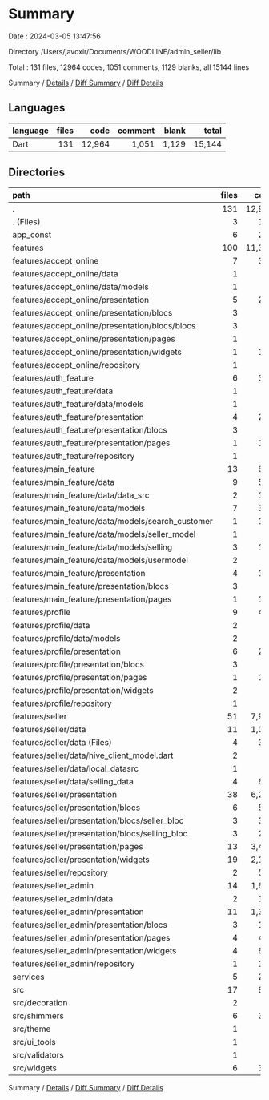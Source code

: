 # Summary

Date : 2024-03-05 13:47:56

Directory /Users/javoxir/Documents/WOODLINE/admin_seller/lib

Total : 131 files,  12964 codes, 1051 comments, 1129 blanks, all 15144 lines

Summary / [Details](details.md) / [Diff Summary](diff.md) / [Diff Details](diff-details.md)

## Languages
| language | files | code | comment | blank | total |
| :--- | ---: | ---: | ---: | ---: | ---: |
| Dart | 131 | 12,964 | 1,051 | 1,129 | 15,144 |

## Directories
| path | files | code | comment | blank | total |
| :--- | ---: | ---: | ---: | ---: | ---: |
| . | 131 | 12,964 | 1,051 | 1,129 | 15,144 |
| . (Files) | 3 | 150 | 13 | 10 | 173 |
| app_const | 6 | 251 | 5 | 14 | 270 |
| features | 100 | 11,390 | 1,010 | 988 | 13,388 |
| features/accept_online | 7 | 366 | 21 | 44 | 431 |
| features/accept_online/data | 1 | 53 | 3 | 12 | 68 |
| features/accept_online/data/models | 1 | 53 | 3 | 12 | 68 |
| features/accept_online/presentation | 5 | 234 | 18 | 26 | 278 |
| features/accept_online/presentation/blocs | 3 | 43 | 15 | 18 | 76 |
| features/accept_online/presentation/blocs/blocs | 3 | 43 | 15 | 18 | 76 |
| features/accept_online/presentation/pages | 1 | 86 | 3 | 5 | 94 |
| features/accept_online/presentation/widgets | 1 | 105 | 0 | 3 | 108 |
| features/accept_online/repository | 1 | 79 | 0 | 6 | 85 |
| features/auth_feature | 6 | 368 | 30 | 54 | 452 |
| features/auth_feature/data | 1 | 72 | 3 | 16 | 91 |
| features/auth_feature/data/models | 1 | 72 | 3 | 16 | 91 |
| features/auth_feature/presentation | 4 | 251 | 27 | 34 | 312 |
| features/auth_feature/presentation/blocs | 3 | 98 | 7 | 26 | 131 |
| features/auth_feature/presentation/pages | 1 | 153 | 20 | 8 | 181 |
| features/auth_feature/repository | 1 | 45 | 0 | 4 | 49 |
| features/main_feature | 13 | 648 | 43 | 115 | 806 |
| features/main_feature/data | 9 | 502 | 42 | 89 | 633 |
| features/main_feature/data/data_src | 2 | 146 | 26 | 35 | 207 |
| features/main_feature/data/models | 7 | 356 | 16 | 54 | 426 |
| features/main_feature/data/models/search_customer | 1 | 112 | 0 | 11 | 123 |
| features/main_feature/data/models/seller_model | 1 | 25 | 3 | 9 | 37 |
| features/main_feature/data/models/selling | 3 | 173 | 9 | 24 | 206 |
| features/main_feature/data/models/usermodel | 2 | 46 | 4 | 10 | 60 |
| features/main_feature/presentation | 4 | 146 | 1 | 26 | 173 |
| features/main_feature/presentation/blocs | 3 | 43 | 1 | 18 | 62 |
| features/main_feature/presentation/pages | 1 | 103 | 0 | 8 | 111 |
| features/profile | 9 | 470 | 21 | 64 | 555 |
| features/profile/data | 2 | 88 | 6 | 21 | 115 |
| features/profile/data/models | 2 | 88 | 6 | 21 | 115 |
| features/profile/presentation | 6 | 298 | 15 | 37 | 350 |
| features/profile/presentation/blocs | 3 | 82 | 11 | 21 | 114 |
| features/profile/presentation/pages | 1 | 146 | 2 | 9 | 157 |
| features/profile/presentation/widgets | 2 | 70 | 2 | 7 | 79 |
| features/profile/repository | 1 | 84 | 0 | 6 | 90 |
| features/seller | 51 | 7,903 | 688 | 580 | 9,171 |
| features/seller/data | 11 | 1,069 | 37 | 153 | 1,259 |
| features/seller/data (Files) | 4 | 387 | 12 | 70 | 469 |
| features/seller/data/hive_client_model.dart | 2 | 56 | 4 | 11 | 71 |
| features/seller/data/local_datasrc | 1 | 26 | 9 | 6 | 41 |
| features/seller/data/selling_data | 4 | 600 | 12 | 66 | 678 |
| features/seller/presentation | 38 | 6,252 | 646 | 391 | 7,289 |
| features/seller/presentation/blocs | 6 | 581 | 37 | 138 | 756 |
| features/seller/presentation/blocs/seller_bloc | 3 | 309 | 35 | 83 | 427 |
| features/seller/presentation/blocs/selling_bloc | 3 | 272 | 2 | 55 | 329 |
| features/seller/presentation/pages | 13 | 3,487 | 220 | 156 | 3,863 |
| features/seller/presentation/widgets | 19 | 2,184 | 389 | 97 | 2,670 |
| features/seller/repository | 2 | 582 | 5 | 36 | 623 |
| features/seller_admin | 14 | 1,635 | 207 | 131 | 1,973 |
| features/seller_admin/data | 2 | 132 | 6 | 27 | 165 |
| features/seller_admin/presentation | 11 | 1,337 | 201 | 95 | 1,633 |
| features/seller_admin/presentation/blocs | 3 | 185 | 15 | 41 | 241 |
| features/seller_admin/presentation/pages | 4 | 489 | 24 | 31 | 544 |
| features/seller_admin/presentation/widgets | 4 | 663 | 162 | 23 | 848 |
| features/seller_admin/repository | 1 | 166 | 0 | 9 | 175 |
| services | 5 | 280 | 11 | 50 | 341 |
| src | 17 | 893 | 12 | 67 | 972 |
| src/decoration | 2 | 59 | 4 | 15 | 78 |
| src/shimmers | 6 | 341 | 0 | 19 | 360 |
| src/theme | 1 | 53 | 0 | 3 | 56 |
| src/ui_tools | 1 | 22 | 0 | 2 | 24 |
| src/validators | 1 | 26 | 0 | 6 | 32 |
| src/widgets | 6 | 392 | 8 | 22 | 422 |

Summary / [Details](details.md) / [Diff Summary](diff.md) / [Diff Details](diff-details.md)
